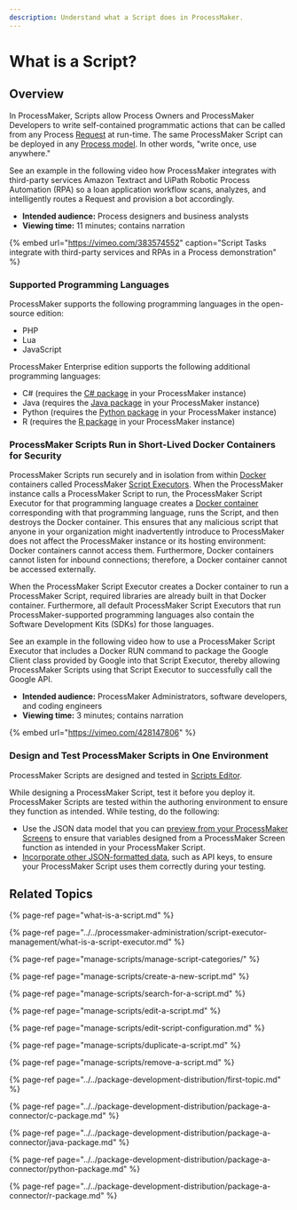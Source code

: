 ```yaml
---
description: Understand what a Script does in ProcessMaker.
---
```


# What is a Script?

## Overview

In ProcessMaker, Scripts allow Process Owners and ProcessMaker Developers to write self-contained programmatic actions that can be called from any Process [Request](../../using-processmaker/requests/what-is-a-request.md) at run-time. The same ProcessMaker Script can be deployed in any [Process model](../process-design/). In other words, "write once, use anywhere."

See an example in the following video how ProcessMaker integrates with third-party services Amazon Textract and UiPath Robotic Process Automation \(RPA\) so a loan application workflow scans, analyzes, and intelligently routes a Request and provision a bot accordingly.

* **Intended audience:** Process designers and business analysts
* **Viewing time:** 11 minutes; contains narration

{% embed url="https://vimeo.com/383574552" caption="Script Tasks integrate with third-party services and RPAs in a Process demonstration" %}

### Supported Programming Languages

ProcessMaker supports the following programming languages in the open-source edition:

* PHP
* Lua
* JavaScript

ProcessMaker Enterprise edition supports the following additional programming languages:

* C\# \(requires the [C\# package](../../package-development-distribution/package-a-connector/c-package.md) in your ProcessMaker instance\)
* Java \(requires the [Java package](../../package-development-distribution/package-a-connector/java-package.md) in your ProcessMaker instance\)
* Python \(requires the [Python package](../../package-development-distribution/package-a-connector/python-package.md) in your ProcessMaker instance\)
* R \(requires the [R package](../../package-development-distribution/package-a-connector/r-package.md) in your ProcessMaker instance\)

### ProcessMaker Scripts Run in Short-Lived Docker Containers for Security

ProcessMaker Scripts run securely and in isolation from within [Docker](https://www.docker.com/) containers called ProcessMaker [Script Executors](../../processmaker-administration/script-executor-management/what-is-a-script-executor.md). When the ProcessMaker instance calls a ProcessMaker Script to run, the ProcessMaker Script Executor for that programming language creates a [Docker container](https://www.docker.com/resources/what-container) corresponding with that programming language, runs the Script, and then destroys the Docker container. This ensures that any malicious script that anyone in your organization might inadvertently introduce to ProcessMaker does not affect the ProcessMaker instance or its hosting environment: Docker containers cannot access them. Furthermore, Docker containers cannot listen for inbound connections; therefore, a Docker container cannot be accessed externally.

When the ProcessMaker Script Executor creates a Docker container to run a ProcessMaker Script, required libraries are already built in that Docker container. Furthermore, all default ProcessMaker Script Executors that run ProcessMaker-supported programming languages also contain the Software Development Kits \(SDKs\) for those languages.

See an example in the following video how to use a ProcessMaker Script Executor that includes a Docker RUN command to package the Google Client class provided by Google into that Script Executor, thereby allowing ProcessMaker Scripts using that Script Executor to successfully call the Google API.

* **Intended audience:** ProcessMaker Administrators, software developers, and coding engineers
* **Viewing time:** 3 minutes; contains narration

{% embed url="https://vimeo.com/428147806" %}

### Design and Test ProcessMaker Scripts in One Environment

ProcessMaker Scripts are designed and tested in [Scripts Editor]().

While designing a ProcessMaker Script, test it before you deploy it. ProcessMaker Scripts are tested within the authoring environment to ensure they function as intended. While testing, do the following:

* Use the JSON data model that you can [preview from your ProcessMaker Screens](../design-forms/screens-builder/preview-a-screen.md) to ensure that variables designed from a ProcessMaker Screen function as intended in your ProcessMaker Script.
* [Incorporate other JSON-formatted data](), such as API keys, to ensure your ProcessMaker Script uses them correctly during your testing.

## Related Topics

{% page-ref page="what-is-a-script.md" %}

{% page-ref page="../../processmaker-administration/script-executor-management/what-is-a-script-executor.md" %}

{% page-ref page="manage-scripts/manage-script-categories/" %}

{% page-ref page="manage-scripts/create-a-new-script.md" %}

{% page-ref page="manage-scripts/search-for-a-script.md" %}

{% page-ref page="manage-scripts/edit-a-script.md" %}

{% page-ref page="manage-scripts/edit-script-configuration.md" %}

{% page-ref page="manage-scripts/duplicate-a-script.md" %}

{% page-ref page="manage-scripts/remove-a-script.md" %}

{% page-ref page="../../package-development-distribution/first-topic.md" %}

{% page-ref page="../../package-development-distribution/package-a-connector/c-package.md" %}

{% page-ref page="../../package-development-distribution/package-a-connector/java-package.md" %}

{% page-ref page="../../package-development-distribution/package-a-connector/python-package.md" %}

{% page-ref page="../../package-development-distribution/package-a-connector/r-package.md" %}

